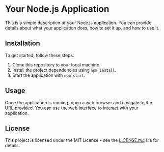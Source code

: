 # Your Node.js Application

This is a simple description of your Node.js application. You can provide details about what your application does, how to set it up, and how to use it.

## Installation

To get started, follow these steps:

1. Clone this repository to your local machine.
2. Install the project dependencies using `npm install`.
3. Start the application with `npm start`.

## Usage

Once the application is running, open a web browser and navigate to the URL provided. You can use the web interface to interact with your application.

## License

This project is licensed under the MIT License - see the [LICENSE.md](LICENSE.md) file for details.

